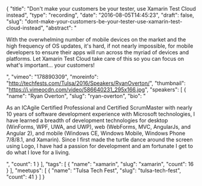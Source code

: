 {
  "title": "Don't make your customers be your tester, use Xamarin Test Cloud instead",
  "type": "recording",
  "date": "2016-08-05T14:45:23",
  "draft": false,
  "slug": "dont-make-your-customers-be-your-tester-use-xamarin-test-cloud-instead",
  "abstract": "<p>With the overwhelming number of mobile devices on the market and the high frequency of OS updates, it's hard, if not nearly impossible, for mobile developers to ensure their apps will run across the myriad of devices and platforms. Let Xamarin Test Cloud take care of this so you can focus on what's important... your customers!</p>",
  "vimeo": "178890309",
  "moreinfo": "http://techfests.com/Tulsa/2016/Speakers/RyanOverton/",
  "thumbnail": "https://i.vimeocdn.com/video/586640231_295x166.jpg",
  "speakers": [
    {
      "name": "Ryan Overton",
      "slug": "ryan-overton",
      "bio": "<p>As an ICAgile Certified Professional and Certified ScrumMaster with nearly 10 years of software development experience with Microsoft technologies, I have learned a breadth of development technologies for desktop (WinForms, WPF, UWA, and UWP), web (WebForms, MVC, AngularJs, and Angular 2), and mobile (Windows CE, Windows Mobile, Windows Phone 7/8/8.1, and Xamarin). Since I first made the turtle dance around the screen using Logo, I have had a passion for development and am fortunate I get to do what I love for a living.</p>",
      "count": 1
    }
  ],
  "tags": [
    {
      "name": "xamarin",
      "slug": "xamarin",
      "count": 16
    }
  ],
  "meetups": [
    {
      "name": "Tulsa Tech Fest",
      "slug": "tulsa-tech-fest",
      "count": 41
    }
  ]
}